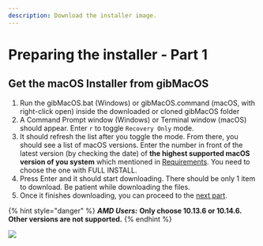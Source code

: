 ```yaml
---
description: Download the installer image.
---
```


# Preparing the installer - Part 1

## Get the macOS Installer from gibMacOS

1. Run the gibMacOS.bat \(Windows\) or gibMacOS.command \(macOS, with right-click open\) inside the downloaded or cloned gibMacOS folder
2. A Command Prompt window \(Windows\) or Terminal window \(macOS\) should appear. Enter `r` to toggle `Recovery Only` mode.
3. It should refresh the list after you toggle the mode. From there, you should see a list of macOS versions. Enter the number in front of the latest version \(by checking the date\) of **the highest supported macOS version of you system** which mentioned in [Requirements](../prerequisites/get-started/network-installer-prerequisites.md#requirements). You need to choose the one with FULL INSTALL.
4. Press Enter and it should start downloading. There should be only 1 item to download. Be patient while downloading the files.
5. Once it finishes downloading, you can proceed to the [next part](network-part-2/).

{% hint style="danger" %}
_**AMD Users:**_ **Only choose 10.13.6 or 10.14.6. Other versions are not supported.**
{% endhint %}

![](../.gitbook/assets/gibmacos-macos-1.gif)

